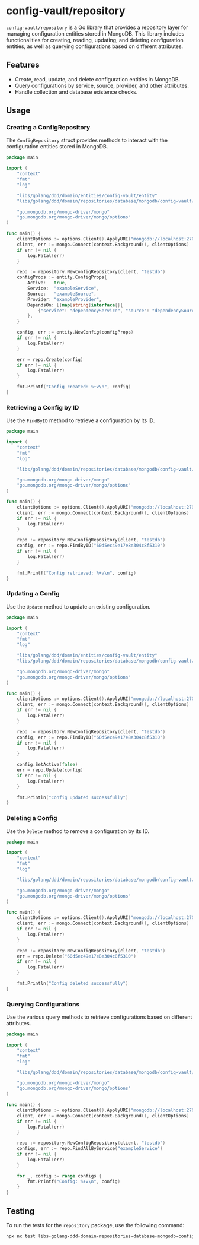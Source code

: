 # config-vault/repository

`config-vault/repository` is a Go library that provides a repository layer for managing configuration entities stored in MongoDB. This library includes functionalities for creating, reading, updating, and deleting configuration entities, as well as querying configurations based on different attributes.

## Features

- Create, read, update, and delete configuration entities in MongoDB.
- Query configurations by service, source, provider, and other attributes.
- Handle collection and database existence checks.

## Usage

### Creating a ConfigRepository

The `ConfigRepository` struct provides methods to interact with the configuration entities stored in MongoDB.

```go
package main

import (
    "context"
    "fmt"
    "log"

    "libs/golang/ddd/domain/entities/config-vault/entity"
    "libs/golang/ddd/domain/repositories/database/mongodb/config-vault/repository"

    "go.mongodb.org/mongo-driver/mongo"
    "go.mongodb.org/mongo-driver/mongo/options"
)

func main() {
    clientOptions := options.Client().ApplyURI("mongodb://localhost:27017")
    client, err := mongo.Connect(context.Background(), clientOptions)
    if err != nil {
        log.Fatal(err)
    }

    repo := repository.NewConfigRepository(client, "testdb")
    configProps := entity.ConfigProps{
        Active:   true,
        Service:  "exampleService",
        Source:   "exampleSource",
        Provider: "exampleProvider",
        DependsOn: []map[string]interface{}{
            {"service": "dependencyService", "source": "dependencySource"},
        },
    }

    config, err := entity.NewConfig(configProps)
    if err != nil {
        log.Fatal(err)
    }

    err = repo.Create(config)
    if err != nil {
        log.Fatal(err)
    }

    fmt.Printf("Config created: %+v\n", config)
}
```

### Retrieving a Config by ID

Use the `FindByID` method to retrieve a configuration by its ID.

```go
package main

import (
    "context"
    "fmt"
    "log"

    "libs/golang/ddd/domain/repositories/database/mongodb/config-vault/repository"

    "go.mongodb.org/mongo-driver/mongo"
    "go.mongodb.org/mongo-driver/mongo/options"
)

func main() {
    clientOptions := options.Client().ApplyURI("mongodb://localhost:27017")
    client, err := mongo.Connect(context.Background(), clientOptions)
    if err != nil {
        log.Fatal(err)
    }

    repo := repository.NewConfigRepository(client, "testdb")
    config, err := repo.FindByID("60d5ec49e17e8e304c8f5310")
    if err != nil {
        log.Fatal(err)
    }

    fmt.Printf("Config retrieved: %+v\n", config)
}
```

### Updating a Config

Use the `Update` method to update an existing configuration.

```go
package main

import (
    "context"
    "fmt"
    "log"

    "libs/golang/ddd/domain/entities/config-vault/entity"
    "libs/golang/ddd/domain/repositories/database/mongodb/config-vault/repository"

    "go.mongodb.org/mongo-driver/mongo"
    "go.mongodb.org/mongo-driver/mongo/options"
)

func main() {
    clientOptions := options.Client().ApplyURI("mongodb://localhost:27017")
    client, err := mongo.Connect(context.Background(), clientOptions)
    if err != nil {
        log.Fatal(err)
    }

    repo := repository.NewConfigRepository(client, "testdb")
    config, err := repo.FindByID("60d5ec49e17e8e304c8f5310")
    if err != nil {
        log.Fatal(err)
    }

    config.SetActive(false)
    err = repo.Update(config)
    if err != nil {
        log.Fatal(err)
    }

    fmt.Println("Config updated successfully")
}
```

### Deleting a Config

Use the `Delete` method to remove a configuration by its ID.

```go
package main

import (
    "context"
    "fmt"
    "log"

    "libs/golang/ddd/domain/repositories/database/mongodb/config-vault/repository"

    "go.mongodb.org/mongo-driver/mongo"
    "go.mongodb.org/mongo-driver/mongo/options"
)

func main() {
    clientOptions := options.Client().ApplyURI("mongodb://localhost:27017")
    client, err := mongo.Connect(context.Background(), clientOptions)
    if err != nil {
        log.Fatal(err)
    }

    repo := repository.NewConfigRepository(client, "testdb")
    err = repo.Delete("60d5ec49e17e8e304c8f5310")
    if err != nil {
        log.Fatal(err)
    }

    fmt.Println("Config deleted successfully")
}
```

### Querying Configurations

Use the various query methods to retrieve configurations based on different attributes.

```go
package main

import (
    "context"
    "fmt"
    "log"

    "libs/golang/ddd/domain/repositories/database/mongodb/config-vault/repository"

    "go.mongodb.org/mongo-driver/mongo"
    "go.mongodb.org/mongo-driver/mongo/options"
)

func main() {
    clientOptions := options.Client().ApplyURI("mongodb://localhost:27017")
    client, err := mongo.Connect(context.Background(), clientOptions)
    if err != nil {
        log.Fatal(err)
    }

    repo := repository.NewConfigRepository(client, "testdb")
    configs, err := repo.FindAllByService("exampleService")
    if err != nil {
        log.Fatal(err)
    }

    for _, config := range configs {
        fmt.Printf("Config: %+v\n", config)
    }
}
```

## Testing

To run the tests for the `repository` package, use the following command:

```sh
npx nx test libs-golang-ddd-domain-repositories-database-mongodb-config-vault-repository
```
